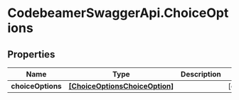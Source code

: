 # CodebeamerSwaggerApi.ChoiceOptions

## Properties
Name | Type | Description | Notes
------------ | ------------- | ------------- | -------------
**choiceOptions** | [**[ChoiceOptionsChoiceOption]**](ChoiceOptionsChoiceOption.md) |  | [optional] 
